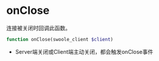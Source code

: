 # onClose

连接被关闭时回调此函数。
```php
function onClose(swoole_client $client)
```

* Server端关闭或Client端主动关闭，都会触发onClose事件
